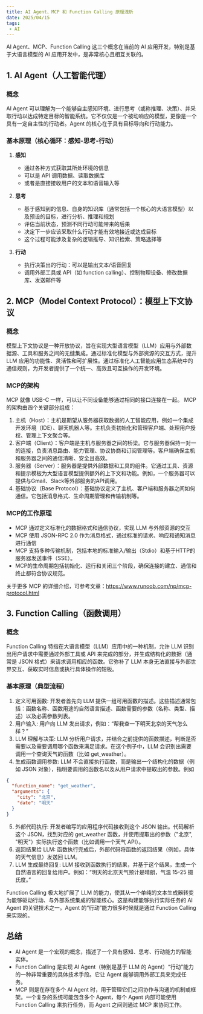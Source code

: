 ```yaml
---
title: AI Agent、MCP 和 Function Calling 原理浅析
date: 2025/04/15
tags:
 - AI
---
```


AI Agent、MCP、Function Calling 这三个概念在当前的 AI 应用开发，特别是基于大语言模型的 AI 应用开发中，是非常核心且相互关联的。

## 1. AI Agent（人工智能代理）

### 概念
AI Agent 可以理解为一个能够自主感知环境、进行思考（或称推理、决策）、并采取行动以达成特定目标的智能系统。它不仅仅是一个被动响应的模型，更像是一个具有一定自主性的行动者。Agent 的核心在于具有目标导向和行动能力。

### 基本原理（核心循环：感知-思考-行动）

1. **感知**
   - 通过各种方式获取其所处环境的信息
   - 可以是 API 调用数据、读取数据库
   - 或者是直接接收用户的文本和语音输入等

2. **思考**
   - 基于感知到的信息、自身的知识库（通常包括一个核心的大语言模型）以及预设的目标，进行分析、推理和规划
   - 评估当前状态，预测不同行动可能带来的后果
   - 决定下一步应该采取什么行动才能有效地接近或达成目标
   - 这个过程可能涉及复杂的逻辑推导、知识检索、策略选择等

3. **行动**
   - 执行决策出的行动：可以是输出文本/语音回复
   - 调用外部工具或 API（如 function calling）、控制物理设备、修改数据库、发送邮件等

## 2. MCP（Model Context Protocol）：模型上下文协议

### 概念
模型上下文协议是一种开放协议，旨在实现大型语言模型（LLM）应用与外部数据源、工具和服务之间的无缝集成。通过标准化模型与外部资源的交互方式，提升 LLM 应用的功能性、灵活性和可扩展性。通过标准化人工智能应用生态系统中的通信规则，为开发者提供了一个统一、高效且可互操作的开发环境。

### MCP的架构
MCP 就像 USB-C 一样，可以让不同设备能够通过相同的接口连接在一起。
MCP 的架构由四个关键部分组成：

1. 主机（Host）：主机是期望从服务器获取数据的人工智能应用，例如一个集成开发环境（IDE）、聊天机器人等。主机负责初始化和管理客户端、处理用户授权、管理上下文聚合等。
2. 客户端（Client）：客户端是主机与服务器之间的桥梁。它与服务器保持一对一的连接，负责消息路由、能力管理、协议协商和订阅管理等。客户端确保主机和服务器之间的通信清晰、安全且高效。
3. 服务器（Server）：服务器是提供外部数据和工具的组件。它通过工具、资源和提示模板为大型语言模型提供额外的上下文和功能。例如，一个服务器可以提供与Gmail、Slack等外部服务的API调用。
4. 基础协议（Base Protocol）：基础协议定义了主机、客户端和服务器之间如何通信。它包括消息格式、生命周期管理和传输机制等。

### MCP的工作原理
* MCP 通过定义标准化的数据格式和通信协议，实现 LLM 与外部资源的交互
* MCP 使用 JSON-RPC 2.0 作为消息格式，通过标准的请求、响应和通知消息进行通信
* MCP 支持多种传输机制，包括本地的标准输入/输出（Stdio）和基于HTTP的服务器发送事件（SSE）。
* MCP的生命周期包括初始化、运行和关闭三个阶段，确保连接的建立、通信和终止都符合协议规范。

关于更多 MCP 的详细介绍，可参考文章：https://www.runoob.com/np/mcp-protocol.html

## 3.  Function Calling（函数调用）

### 概念
Function Calling 特指在大语言模型（LLM）应用中的一种机制，允许 LLM 识别出用户请求中需要通过外部工具或 API 来完成的部分，并生成结构化的数据（通常是 JSON 格式）来请求调用相应的函数。它弥补了 LLM 本身无法直接与外部世界交互、获取实时信息或执行具体操作的短板。

### 基本原理（典型流程）
1. 定义可用函数: 开发者首先向 LLM 提供一组可用函数的描述。这些描述通常包括：函数名称、函数用途的自然语言描述、函数需要的参数（名称、类型、描述）以及必需参数列表。
2. 用户输入: 用户向 LLM 发出请求，例如：“帮我查一下明天北京的天气怎么样？”
3. LLM 理解与决策: LLM 分析用户请求，并结合之前提供的函数描述，判断是否需要以及需要调用哪个函数来满足请求。在这个例子中，LLM 会识别出需要调用一个查询天气的函数（比如 get_weather）。
4. 生成函数调用参数: LLM 不会直接执行函数，而是输出一个结构化的数据（例如 JSON 对象），指明要调用的函数名以及从用户请求中提取出的参数。例如
```JSON
{
  "function_name": "get_weather",
  "arguments": {
    "city": "北京",
    "date": "明天"
  }
}
```
5. 外部代码执行: 开发者编写的应用程序代码接收到这个 JSON 输出。代码解析这个 JSON，找到对应的 get_weather 函数，并使用提取出的参数（"北京", "明天"）实际执行这个函数（比如调用一个天气 API）。
6. 返回结果给 LLM: 函数执行完成后，外部代码将函数的返回结果（例如，具体的天气信息）发送回 LLM。
7. LLM 生成最终回复: LLM 接收到函数执行的结果，并基于这个结果，生成一个自然语言的回复给用户。例如：“明天的北京天气预计是晴朗，气温 15-25 摄氏度。”

Function Calling 极大地扩展了 LLM 的能力，使其从一个单纯的文本生成器转变为能够驱动行动、与外部系统集成的智能核心。这是构建能够执行实际任务的 AI Agent 的关键技术之一。Agent 的“行动”能力很多时候就是通过 Function Calling 来实现的。

## 总结
* AI Agent 是一个宏观的概念，描述了一个具有感知、思考、行动能力的智能实体。
* Function Calling 是实现 AI Agent（特别是基于 LLM 的 Agent）“行动”能力的一种非常重要的具体技术手段。它让 Agent 能够调用外部工具来完成任务。
* MCP 则是在存在多个 AI Agent 时，用于管理它们之间协作与沟通的机制或框架。一个复杂的系统可能包含多个 Agent，每个 Agent 内部可能使用 Function Calling 来执行任务，而 Agent 之间则通过 MCP 来协同工作。
